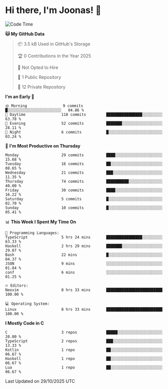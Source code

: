 <!--<a href="https://github.com/anuraghazra/github-readme-stats">
  <img align="center" height=200 src="https://readme-stats-git-main-joonas45s-projects.vercel.app/api?username=Joonas45&hide=stars&show_icons=true&theme=monokai" />
</a>
<a href="">
  <img align="center" width=300 src="https://readme-stats-git-main-joonas45s-projects.vercel.app/api/top-langs?username=Joonas45&theme=monokai&layout=compact" />
</a>-->
<!--
<a href="">
  <img align="center" height=125 width=600 src="https://readme-stats-git-main-joonas45s-projects.vercel.app/api/wakatime?username=Joonas45&theme=monokai&layout=compact" />
</a>
-->

# Hi there, I'm Joonas! :wave:


<!--START_SECTION:waka-->
![Code Time](http://img.shields.io/badge/Code%20Time-297%20hrs%2031%20mins-blue)

**🐱 My GitHub Data** 

> 📦 3.5 kB Used in GitHub's Storage 
 > 
> 🏆 0 Contributions in the Year 2025
 > 
> 🚫 Not Opted to Hire
 > 
> 📜 1 Public Repository 
 > 
> 🔑 12 Private Repository 
 > 
**I'm an Early 🐤** 

```text
🌞 Morning                9 commits           █░░░░░░░░░░░░░░░░░░░░░░░░   04.86 % 
🌆 Daytime                118 commits         ████████████████░░░░░░░░░   63.78 % 
🌃 Evening                52 commits          ███████░░░░░░░░░░░░░░░░░░   28.11 % 
🌙 Night                  6 commits           █░░░░░░░░░░░░░░░░░░░░░░░░   03.24 % 
```
📅 **I'm Most Productive on Thursday** 

```text
Monday                   29 commits          ████░░░░░░░░░░░░░░░░░░░░░   15.68 % 
Tuesday                  16 commits          ██░░░░░░░░░░░░░░░░░░░░░░░   08.65 % 
Wednesday                21 commits          ███░░░░░░░░░░░░░░░░░░░░░░   11.35 % 
Thursday                 74 commits          ██████████░░░░░░░░░░░░░░░   40.00 % 
Friday                   30 commits          ████░░░░░░░░░░░░░░░░░░░░░   16.22 % 
Saturday                 5 commits           █░░░░░░░░░░░░░░░░░░░░░░░░   02.70 % 
Sunday                   10 commits          █░░░░░░░░░░░░░░░░░░░░░░░░   05.41 % 
```


📊 **This Week I Spent My Time On** 

```text
💬 Programming Languages: 
TypeScript               5 hrs 24 mins       ████████████████░░░░░░░░░   63.33 % 
Haskell                  2 hrs 29 mins       ███████░░░░░░░░░░░░░░░░░░   29.07 % 
Bash                     22 mins             █░░░░░░░░░░░░░░░░░░░░░░░░   04.37 % 
JSON                     9 mins              ░░░░░░░░░░░░░░░░░░░░░░░░░   01.84 % 
conf                     6 mins              ░░░░░░░░░░░░░░░░░░░░░░░░░   01.25 % 

🔥 Editors: 
Neovim                   8 hrs 33 mins       █████████████████████████   100.00 % 

💻 Operating System: 
Linux                    8 hrs 33 mins       █████████████████████████   100.00 % 
```

**I Mostly Code in C** 

```text
C                        3 repos             █████░░░░░░░░░░░░░░░░░░░░   20.00 % 
TypeScript               2 repos             ███░░░░░░░░░░░░░░░░░░░░░░   13.33 % 
Kotlin                   1 repo              ██░░░░░░░░░░░░░░░░░░░░░░░   06.67 % 
Haskell                  1 repo              ██░░░░░░░░░░░░░░░░░░░░░░░   06.67 % 
Lua                      1 repo              ██░░░░░░░░░░░░░░░░░░░░░░░   06.67 % 
```




 Last Updated on 29/10/2025 UTC
<!--END_SECTION:waka-->
